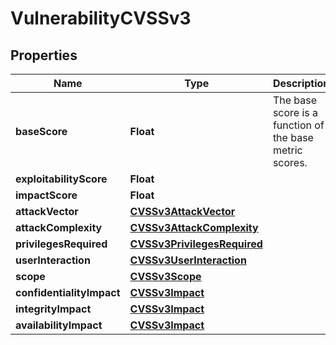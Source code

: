 # VulnerabilityCVSSv3

## Properties
Name | Type | Description | Notes
------------ | ------------- | ------------- | -------------
**baseScore** | **Float** | The base score is a function of the base metric scores. |  [optional]
**exploitabilityScore** | **Float** |  |  [optional]
**impactScore** | **Float** |  |  [optional]
**attackVector** | [**CVSSv3AttackVector**](CVSSv3AttackVector.md) |  |  [optional]
**attackComplexity** | [**CVSSv3AttackComplexity**](CVSSv3AttackComplexity.md) |  |  [optional]
**privilegesRequired** | [**CVSSv3PrivilegesRequired**](CVSSv3PrivilegesRequired.md) |  |  [optional]
**userInteraction** | [**CVSSv3UserInteraction**](CVSSv3UserInteraction.md) |  |  [optional]
**scope** | [**CVSSv3Scope**](CVSSv3Scope.md) |  |  [optional]
**confidentialityImpact** | [**CVSSv3Impact**](CVSSv3Impact.md) |  |  [optional]
**integrityImpact** | [**CVSSv3Impact**](CVSSv3Impact.md) |  |  [optional]
**availabilityImpact** | [**CVSSv3Impact**](CVSSv3Impact.md) |  |  [optional]
